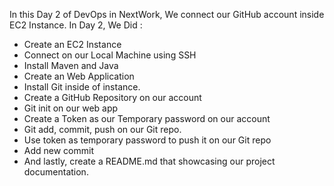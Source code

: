 In this Day 2 of DevOps in NextWork, We connect our GitHub account inside EC2 Instance.
In Day 2, We Did : 
* Create an EC2 Instance
* Connect on our Local Machine using SSH
* Install Maven and Java
* Create an Web Application
* Install Git inside of instance.
* Create a GitHub Repository on our account
* Git init on our web app
* Create a Token as our Temporary password on our account
* Git add, commit, push on our Git repo.
* Use token as temporary password to push it on our Git repo
* Add new commit
* And lastly, create a README.md that showcasing our project documentation.
